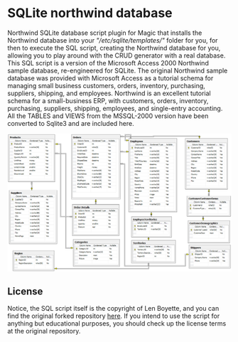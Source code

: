 # SQLite northwind database

Northwind SQLite database script plugin for Magic that installs the Northwind database into
your _"/etc/sqlite/templates/"_ folder for you, for then to execute the SQL script, creating
the Northwind database for you, allowing you to play around with the CRUD generator with a real
database. This SQL script is a version of the Microsoft Access 2000 Northwind sample database,
re-engineered for SQLite. The original Northwind sample database was provided with Microsoft
Access as a tutorial schema for managing small business customers, orders, inventory, purchasing,
suppliers, shipping, and employees. Northwind is an excellent tutorial schema for a small-business
ERP, with customers, orders, inventory, purchasing, suppliers, shipping, employees, and single-entry
accounting. All the TABLES and VIEWS from the MSSQL-2000 version have been converted to Sqlite3 and
are included here.

![Screenshot](https://raw.githubusercontent.com/polterguy/sqlite-northwind/master/uml.png)

## License

Notice, the SQL script itself is the copyright of Len Boyette, and you can find the original
forked repository [here](https://github.com/jpwhite3/northwind-SQLite3). If you intend to use
the script for anything but educational purposes, you should check up the license terms at
the original repository.
